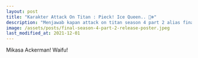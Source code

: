 ```yaml
---
layout: post
title: "Karakter Attack On Titan : Pieck! Ice Queen.. 👸❄️"
description: "Menjawab kapan attack on titan season 4 part 2 alias final season bagian terakhir, yaitu 9 Januari 2022. Shinzou wo Sasageyo! ⚔️"
image: /assets/posts/final-season-4-part-2-release-poster.jpeg
last_modified_at: 2021-12-01
---
```


Mikasa Ackerman! Waifu!
